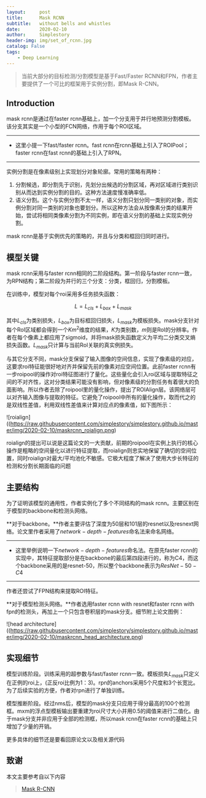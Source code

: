 ```yaml
---
layout:     post
title:      Mask RCNN
subtitle:   without bells and whistles
date:       2020-02-10
author:     Simplestory
header-img: img/set_of_rcnn.jpg
catalog: False
tags:
    - Deep Learning
---
```


>当前大部分的目标检测/分割模型是基于Fast/Faster RCNN和FPN，作者主要提供了一个可比的框架用于实例分割，即Mask R-CNN。

## Introduction

mask rcnn是通过在faster rcnn基础上，加一个分支用于并行地预测分割模板。该分支其实是一个小型的FCN网络，作用于每个ROI区域。

---
- 这里小提一下fast/faster rcnn。fast rcnn在rcnn基础上引入了ROIPool；faster rcnn在fast rcnn的基础上引入了RPN。
---

实例分割是在像素级别上实现划分对象轮廓。常用的策略有两种：

1. 分割候选，即分割先于识别，先划分出候选的分割区域，再对区域进行类别识别从而达到实例分割的目的。这种方法速度慢准确率低。
2. 语义分割。这个与实例分割不太一样，语义分割只划分同一类别的对象，而实例分割对同一类别的对象也要划分。所以这种方法会从按像素分类的结果开始，尝试将相同类像素分割为不同实例，即在语义分割的基础上实现实例分割。

mask rcnn是基于实例优先的策略的，并且与分类和框回归同时进行。

## 模型关键

mask rcnn采用与faster rcnn相同的二阶段结构。第一阶段与faster rcnn一致，为RPN结构；第二阶段为并行的三个分支：分类，框回归，分割模板。

在训练中，模型对每个roi采用多任务损失函数：

$$
L = L_{cls}+L_{box}+L_{mask}
$$

其中$L_{cls}$为类别损失，$L_{box}$为目标框回归损失，$L_{mask}$为模板损失。mask分支针对每个RoI区域都会得到一个$Km^2$维度的结果，$K$为类别数，$m$则是RoI的分辨率。作者在每个像素上都应用了sigmoid，并将mask损失函数定义为平均二分类交叉熵损失函数。$L_{mask}$只计算与当前RoI关联的真实例损失。

与其它分支不同，mask分支保留了输入图像的空间信息，实现了像素级的对应，这要求roi特征能很好地对齐并保留先前的像素对应空间位置。此前faster rcnn有一步roipool的操作对roi特征图进行了量化。这些量化会引入roi区域与提取特征之间的不对齐性，这对分类结果可能没有影响，但对像素级的分割任务有着很大的负面影响。所以作者去除了roipool里的量化操作，提出了ROIAlign层。该网络层可以对齐输入图像与提取的特征。它避免了roipool中所有的量化操作，取而代之的是双线性差值，利用双线性差值来计算对应点的像素值，如下图所示：

![roialign]((https://raw.githubusercontent.com/simplestory/simplestory.github.io/master/img/2020-02-10/maskrcnn_roialign.png)

roialign的提出可以说是这篇论文的一大贡献，前期的roipool在实例上执行的核心操作是粗略的空间量化以进行特征提取，而roialign则忠实地保留了确切的空间位置，同时roialign对最大/平均池化不敏感。它极大程度了解决了使用大步长特征的检测和分割长期面临的问题

## 主要结构

为了证明该模型的通用性，作者实例化了多个不同结构的mask rcnn。主要区别在于模型的backbone和检测头网络。

**对于backbone。**作者主要评估了深度为50层和101层的resnet以及resnext网络。论文里作者采用了$network-depth-features$命名法来命名网络。

---
- 这里举例说明一下$network-depth-features$命名法。在原先faster rcnn的实现中，其特征提取部分是在backbone的最后第四段进行的，称为C4，而这个backbone采用的是resnet-50，所以整个backbone表示为$ResNet-50-C4$
---

作者还尝试了FPN结构来提取ROI特征。

**对于模型检测头网络。**作者选用faster rcnn with resnet和faster rcnn with fpn的检测头，再加上一个只包含卷积层的mask分支。细节附上论文图例：

![head architecture]((https://raw.githubusercontent.com/simplestory/simplestory.github.io/master/img/2020-02-10/maskrcnn_head_architecture.png)

## 实现细节

模型训练阶段。训练采用的超参数与fast/faster rcnn一致。模板损失$L_{mask}$只定义在正例的roi上，(正反roi比例为1：3)。rpn的anchors采用5个尺度和3个长宽比。为了后续实验的方便，作者对rpn进行了单独训练。

模型推断阶段。经过nms后，模型的mask分支只应用于得分最高的100个检测框。mxm的浮点型模板输出要重建为roi尺寸大小并用0.5的阈值来进行二值化。由于mask分支并非应用于全部的检测框，所以mask rcnn在faster rcnn的基础上只增加了少量的开销。

更多具体的细节还是要看回原论文以及相关源代码

## 致谢
本文主要参考自以下内容

>[Mask R-CNN](http://cn.arxiv.org/pdf/1703.06870v3)
